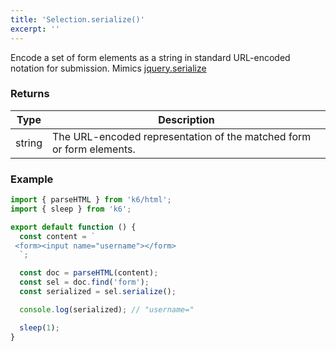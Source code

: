 ```yaml
---
title: 'Selection.serialize()'
excerpt: ''
---
```


Encode a set of form elements as a string in standard URL-encoded notation for submission.
Mimics [jquery.serialize](https://api.jquery.com/serialize/)

### Returns

| Type   | Description                                                          |
| ------ | -------------------------------------------------------------------- |
| string | The URL-encoded representation of the matched form or form elements. |

### Example

<CodeGroup labels={[]}>

```js
import { parseHTML } from 'k6/html';
import { sleep } from 'k6';

export default function () {
  const content = `
 <form><input name="username"></form>
  `;

  const doc = parseHTML(content);
  const sel = doc.find('form');
  const serialized = sel.serialize();

  console.log(serialized); // "username="

  sleep(1);
}
```

</CodeGroup>
